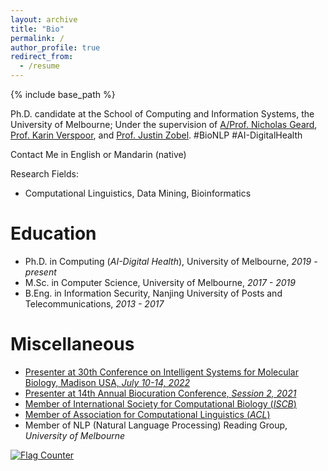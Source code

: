 ```yaml
---
layout: archive
title: "Bio"
permalink: /
author_profile: true
redirect_from:
  - /resume
---
```


{% include base_path %}

Ph.D. candidate at the School of Computing and Information Systems, the University of Melbourne; Under the supervision of [A/Prof. Nicholas Geard](https://sites.google.com/site/nicgeard), [Prof. Karin Verspoor](https://scholar.google.com/citations?hl=en&user=dUxHnbcAAAAJ), and [Prof. Justin Zobel](https://scholar.google.com/citations?user=uEHvqE8AAAAJ&hl=en). #BioNLP #AI-DigitalHealth

Contact Me in
English or Mandarin (native)

Research Fields:
* Computational Linguistics, Data Mining, Bioinformatics

Education
======
* Ph.D. in Computing (*AI-Digital Health*), University of Melbourne, *2019 - present*
* M.Sc. in Computer Science, University of Melbourne, *2017 - 2019*
* B.Eng. in Information Security, Nanjing University of Posts and Telecommunications, *2013 - 2017*
  
Miscellaneous
======
* [Presenter at 30th Conference on Intelligent Systems for Molecular Biology, Madison USA, *July 10-14, 2022*](https://www.iscb.org/ismb2022)
* [Presenter at 14th Annual Biocuration Conference, *Session 2, 2021*](https://www.biocuration.org/14th-annual-biocuration-conference-virtual/)
* [Member of International Society for Computational Biology (*ISCB*)](https://www.iscb.org/index.php)
* [Member of Association for Computational Linguistics (*ACL*)](https://www.aclweb.org/portal/)
* Member of NLP (Natural Language Processing) Reading Group, *University of Melbourne*

<a href="https://info.flagcounter.com/2o8I"><img src="https://s01.flagcounter.com/count/2o8I/bg_FFFFFF/txt_000000/border_FFFFFF/columns_5/maxflags_12/viewers_Hits/labels_0/pageviews_1/flags_0/percent_0/" alt="Flag Counter" border="0"></a>
